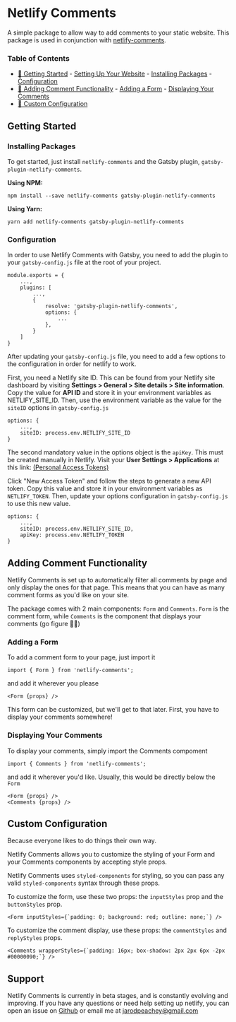 # Netlify Comments

A simple package to allow way to add comments to your static website. This package is used in conjunction with [netlify-comments](https://github.com/jarodpeachey/netlify-comments/tree/master/packages/netlify-comments).

### Table of Contents

- [🚀 Getting Started](https://github.com/jarodpeachey/netlify-comments#getting-started) - [Setting Up Your Website](https://github.com/jarodpeachey/netlify-comments#setting-up-your-website) - [Installing Packages](https://github.com/jarodpeachey/netlify-comments#installing-packages) - [Configuration](https://github.com/jarodpeachey/netlify-comments#configuration)
- [💬 Adding Comment Functionality](https://github.com/jarodpeachey/netlify-comments#adding-comment-functionality) - [Adding a Form](https://github.com/jarodpeachey/netlify-comments#adding-a-form) - [Displaying Your Comments](https://github.com/jarodpeachey/netlify-comments#displaying-your-comments)
- [🎨 Custom Configuration](https://github.com/jarodpeachey/netlify-comments#custom-configuration)

## Getting Started

### Installing Packages

To get started, just install `netlify-comments` and the Gatsby plugin, `gatsby-plugin-netlify-comments`.

**Using NPM:**

```
npm install --save netlify-comments gatsby-plugin-netlify-comments
```

**Using Yarn:**

```
yarn add netlify-comments gatsby-plugin-netlify-comments
```

### Configuration

In order to use Netlify Comments with Gatsby, you need to add the plugin to your `gatsby-config.js` file at the root of your project.

```
module.exports = {
	...,
	plugins: [
		...,
		{
			resolve: 'gatsby-plugin-netlify-comments',
			options: {
				...
			},
		}
	]
}
```

After updating your `gatsby-config.js` file, you need to add a few options to the configuration in order for netlify to work.

First, you need a Netlify site ID. This can be found from your Netlify site dashboard by visiting **Settings > General > Site details > Site information**. Copy the value for **API ID** and store it in your environment variables as NETLIFY_SITE_ID. Then, use the environment variable as the value for the `siteID` options in `gatsby-config.js`

```
options: {
	...,
	siteID: process.env.NETLIFY_SITE_ID
}
```

The second mandatory value in the options object is the `apiKey`. This must be created manually in Netlify. Visit your **User Settings > Applications** at this link: [(Personal Access Tokens)](https://app.netlify.com/user/applications#personal-access-tokens)

Click "New Access Token" and follow the steps to generate a new API token. Copy this value and store it in your environment variables as `NETLIFY_TOKEN`. Then, update your options configuration in `gatsby-config.js` to use this new value.

```
options: {
	...,
	siteID: process.env.NETLIFY_SITE_ID,
	apiKey: process.env.NETLIFY_TOKEN
}
```

## Adding Comment Functionality

Netlify Comments is set up to automatically filter all comments by page and only display the ones for that page. This means that you can have as many comment forms as you'd like on your site.

The package comes with 2 main components: `Form` and `Comments`. `Form` is the comment form, while `Comments` is the component that displays your comments (go figure 🤷‍♂️)

### Adding a Form

To add a comment form to your page, just import it

```
import { Form } from 'netlify-comments';
```

and add it wherever you please

```
<Form {props} />
```

This form can be customized, but we'll get to that later. First, you have to display your comments somewhere!

### Displaying Your Comments

To display your comments, simply import the Comments compoment

```
import { Comments } from 'netlify-comments';
```

and add it wherever you'd like. Usually, this would be directly below the `Form`

```
<Form {props} />
<Comments {props} />
```

## Custom Configuration

Because everyone likes to do things their own way.

Netlify Comments allows you to customize the styling of your Form and your Comments components by accepting style props.

Netlify Comments uses `styled-components` for styling, so you can pass any valid `styled-components` syntax through these props.

To customize the form, use these two props: the `inputStyles` prop and the `buttonStyles` prop.

```
<Form inputStyles={`padding: 0; background: red; outline: none;`} />
```

To customize the comment display, use these props: the `commentStyles` and `replyStyles` props.

```
<Comments wrapperStyles={`padding: 16px; box-shadow: 2px 2px 6px -2px #00000090;`} />
```

## Support

Netlify Comments is currently in beta stages, and is constantly evolving and improving. If you have any questions or need help setting up netlify, you can open an issue on [Github](https://github.com/jarodpeachey/netlify-comments/issues) or email me at jarodpeachey@gmail.com
